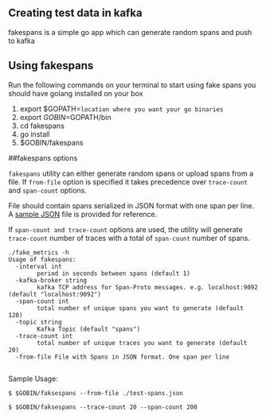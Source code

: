 ## Creating test data in kafka 

fakespans is a simple go app which can generate random spans and push to kafka 

## Using fakespans

Run the following commands on your terminal to start using fake spans you should have golang installed on your box

1. export $GOPATH=`location where you want your go binaries`
2. export $GOBIN=$GOPATH/bin
3. cd fakespans
4. go install
5. $GOBIN/fakespans


##fakespans options

`fakespans` utility can either generate random spans or upload spans from a file. If `from-file` option is specified it takes precedence over `trace-count` and `span-count` options. 

File should contain spans serialized in JSON format with one span per line. A [sample JSON](./test-spans.json) file is provided for reference. 

If `span-count and trace-count` options are used, the utility will generate `trace-count` number of traces with a total of `span-count` number of spans. 
 
```
./fake_metrics -h
Usage of fakespans:
  -interval int
        period in seconds between spans (default 1)
  -kafka-broker string
        kafka TCP address for Span-Proto messages. e.g. localhost:9092 (default "localhost:9092")
  -span-count int
        total number of unique spans you want to generate (default 120)
  -topic string
        Kafka Topic (default "spans")
  -trace-count int
        total number of unique traces you want to generate (default 20)
  -from-file File with Spans in JSON format. One span per line
  
```

Sample Usage:

```
$ $GOBIN/faksespans --from-file ./test-spans.json
```

```
$ $GOBIN/faksespans --trace-count 20 --span-count 200
```
